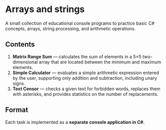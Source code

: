 # Arrays and strings

A small collection of educational console programs to practice basic C# concepts, arrays, string processing, and arithmetic operations.

## Contents

1. **Matrix Range Sum** — calculates the sum of elements in a 5×5 two-dimensional array that are located between the minimum and maximum elements.  
2. **Simple Calculator** — evaluates a simple arithmetic expression entered by the user, supporting only addition and subtraction, including unary signs.  
3. **Text Censor** — checks a given text for forbidden words, replaces them with asterisks, and provides statistics on the number of replacements.

## Format

Each task is implemented as a **separate console application in C#**. 
